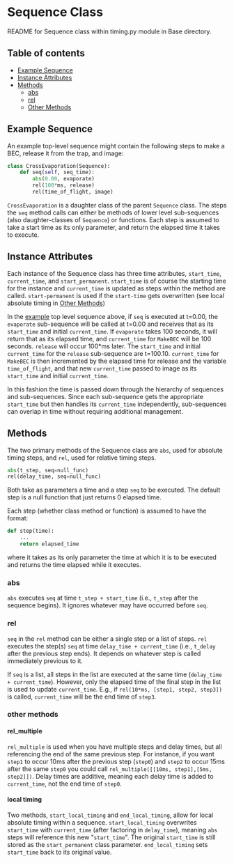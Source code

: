 # Sequence Class
README for Sequence class within timing.py module in Base directory.

## Table of contents
* [Example Sequence](#example-sequence)
* [Instance Attributes](#instance-attributes)
* [Methods](#methods)
  * [abs](#abs) 
  * [rel](#rel)
  * [Other Methods](#other-methods)


## Example Sequence
An example top-level sequence might contain the following steps to make a BEC, release it from the trap, and image:
```python
class CrossEvaporation(Sequence):
    def seq(self, seq_time):
        abs(0.00, evaporate)
        rel(100*ms, release)
        rel(time_of_flight, image)
```

`CrossEvaporation` is a daughter class of the parent `Sequence` class. The steps the `seq` method calls can either be
methods of lower level sub-sequences (also daughter-classes of `Sequence`) or functions. Each step is assumed to take a start
time as its only parameter, and return the elapsed time it takes to execute. 

## Instance Attributes
Each instance of the Sequence class has three time attributes, `start_time`, `current_time`, and `start_permanent`. 
`start_time` is of course the starting time for the instance and `current_time` is updated as steps within the method are 
called. `start-permanent` is used if the `start-time` gets overwritten (see local absolute timing in [Other Methods](#other-methods))

In the [example](#example-sequence) top level sequence above, if `seq` is executed at t=0.00, the `evaporate` sub-sequence will be called at t=0.00 and receives that 
as its `start_time` and initial `current_time`. If `evaporate` takes 100 seconds, it will return that as its elapsed 
time, and `current_time` for `MakeBEC` will be 100 seconds. `release` will occur 100*ms later. The `start_time` and 
initial `current_time` for the `release` sub-sequence are t=100.10. `current_time` for `MakeBEC` is then incremented by 
the elapsed time for release and the variable `time_of_flight`, and that new `current_time` passed to image as its 
`start_time` and initial `current_time`. 

In this fashion the time is passed down through the hierarchy of sequences and sub-sequences. Since each sub-sequence 
gets the appropriate `start_time` but then handles its `current_time` independently, sub-sequences can overlap in time 
without requiring additional management. 

## Methods

The two primary methods of the Sequence class are `abs`, used for absolute timing steps, and `rel`, used for relative
timing steps. 
```python
abs(t_step, seq=null_func)
rel(delay_time, seq=null_func)
```
Both take as parameters a time and a step `seq` to be executed. The default step is a null function that just returns 
0 elapsed time.  


Each step (whether class method or function) is assumed to have the format:
```python
def step(time):
    ...
    return elapsed_time
```
where it takes as its only parameter the time at which it is to be executed and returns the time elapsed while it
executes.

### abs
`abs` executes `seq` at time `t_step + start_time` (i.e., `t_step` after the sequence begins). It ignores whatever may 
have occurred before `seq`. 

### rel
`seq` in the `rel` method can be either a single step or a list of steps. `rel` executes the step(s) `seq` at time
`delay_time + current_time` (i.e., `t_delay` after the previous step ends). It depends on whatever step is called 
immediately previous to it. 

If `seq` is a list, all steps in the list are executed at the same time (`delay_time + current_time`). However, only the
elapsed time of the final step in the list is used to update `current_time`. E.g., if `rel(10*ms, [step1, step2, step3])`
is called, `current_time` will be the end time of `step3`.

### other methods
#### rel_multiple
`rel_multiple` is used when you have multiple steps and delay times, but all referencing the end of the same previous 
step. For instance, if you want `step1` to occur 10ms after the previous step (`step0`) and `step2` to occur 15ms after
the same `step0` you could call `rel_multiple([[10ms, step1],[5ms, step2]])`. Delay times are additive, meaning each 
delay time is added to `current_time`, not the end time of `step0`.

#### local timing
Two methods, `start_local_timing` and `end_local_timing`, allow for local absolute timing within a sequence. 
`start_local_timing` overwrites `start_time` with `current_time` (after factoring in `delay_time`), meaning `abs` steps
will reference this new "`start_time`". The original `start_time` is still stored as the `start_permanent` class 
parameter. `end_local_timing` sets `start_time` back to its original value. 